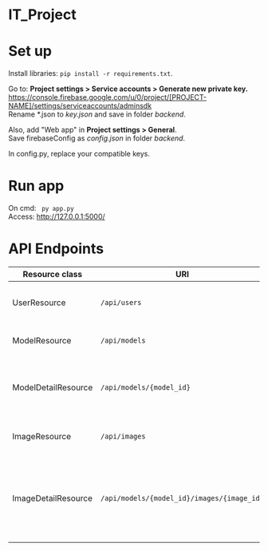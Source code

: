 # IT_Project
# Set up
Install libraries: <code>pip install -r requirements.txt</code>.

Go to: **Project settings > Service accounts > Generate new private key.** </br>
https://console.firebase.google.com/u/0/project/[PROJECT-NAME]/settings/serviceaccounts/adminsdk </br>
Rename *.json to *key.json* and save in folder *backend*.

Also, add "Web app" in **Project settings > General**.</br>
Save firebaseConfig as *config.json* in folder *backend*.</br>

In config.py, replace your compatible keys.


# Run app
On cmd: <code> py app.py </code> <br>
Access: http://127.0.0.1:5000/




# API Endpoints
| Resource class      | URI                                        | Description                                               | Method           | Input                                                                                                                   | Output                                                                                                                                                                                                                                                                                 |
|---------------------|--------------------------------------------|-----------------------------------------------------------|------------------|-------------------------------------------------------------------------------------------------------------------------|----------------------------------------------------------------------------------------------------------------------------------------------------------------------------------------------------------------------------------------------------------------------------------------|
| UserResource        | `/api/users`                               | User registration and authentication                      | POST             | JSON: `{ "email": "user@example.com", "password": "user_password" }`                                                    | JSON: `{ "message": "User registered successfully", "user_id": "123456" }`                                                                                                                                                                                                             |
| ModelResource       | `/api/models`                              | Create a new model for the user                           | GET,POST, DELETE | JSON: `{ "user_id": "123456", "model_id": "789012", "model_name": "apple_fruit" }`                                      | JSON: `{ "message": "Model created, images are being crawled asynchronously" }`                                                                                                                                                                                                        |
| ModelDetailResource | `/api/models/{model_id}`                   | Retrieve details of a specific model                      | GET, DELETE      |                                                                                                                         | JSON: `{ "model_data": { "model_id": "789012", "user_id": "123456", "model_name": "apple_fruit", "images": [{ "image_id": "image_1", "url": "https://example.com/image_1.jpg", "roi_values": [1, 2] }] } }`                                                                            |
| ImageResource       | `/api/images`                              | List images of a model                                    | GET              | JSON: `{ "model_id": "789012", "image_id": "image_1", "url": "https://example.com/image_1.jpg", "roi_values": [1, 2] }` | JSON: `{ "message": "Image created successfully" }`                                                                                                                                                                                                                                    |
| ImageDetailResource | `/api/models/{model_id}/images/{image_id}` | Retrieve details or update ROI values of a specific image | GET, PUT, DELETE | GET: None PUT: JSON: `{ "roi_values": [3, 4] }`                                                                         | GET: `{ "image_data": { "image_id": "image_1", "url": "https://example.com/image_1.jpg", "roi_values": [1, 2] } }` PUT: `{ "message": "Image updated successfully", "updated_image_data": { "image_id": "image_1", "url": "https://example.com/image_1.jpg", "roi_values": [3, 4] } }` |

